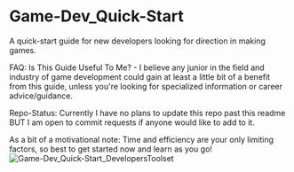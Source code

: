 # Game-Dev_Quick-Start
A quick-start guide for new developers looking for direction in making games.

FAQ: 
Is This Guide Useful To Me? - I believe any junior in the field and industry of game development could gain at least a little bit of a benefit from this guide, unless you're looking for specialized information or career advice/guidance.

Repo-Status: Currently I have no plans to update this repo past this readme BUT I am open to commit requests if anyone would like to add to it.

As a bit of a motivational note: Time and efficiency are your only limiting factors, so best to get started now and learn as you go!  
![Game-Dev_Quick-Start_DevelopersToolset](https://user-images.githubusercontent.com/102661802/160863417-93d865dd-59e0-4d6a-b8fc-be6392913b72.png)
